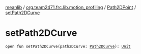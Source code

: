 [meanlib](../../index.md) / [org.team2471.frc.lib.motion_profiling](../index.md) / [Path2DPoint](index.md) / [setPath2DCurve](./set-path2-d-curve.md)

# setPath2DCurve

`open fun setPath2DCurve(path2DCurve: `[`Path2DCurve`](../-path2-d-curve/index.md)`): `[`Unit`](https://kotlinlang.org/api/latest/jvm/stdlib/kotlin/-unit/index.html)
